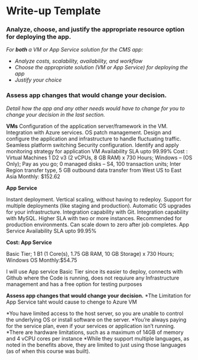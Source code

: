 # Write-up Template

### Analyze, choose, and justify the appropriate resource option for deploying the app.

*For **both** a VM or App Service solution for the CMS app:*
- *Analyze costs, scalability, availability, and workflow*
- *Choose the appropriate solution (VM or App Service) for deploying the app*
- *Justify your choice*

### Assess app changes that would change your decision.

*Detail how the app and any other needs would have to change for you to change your decision in the last section.* 

**VMs** Configuration of the application server/framework in the VM. Integration with Azure services. OS patch management. Design and configure the application and infrastructure to handle fluctuating traffic. Seamless platform switching Security configuration. Identify and apply monitoring strategy for application VM Availability SLA upto 99.99% Cost : Virtual Machines 1 D2 v3 (2 vCPUs, 8 GB RAM) x 730 Hours; Windows – (OS Only); Pay as you go; 0 managed disks – S4, 100 transaction units; Inter Region transfer type, 5 GB outbound data transfer from West US to East Asia Monthly: $152.62

**App Service**

Instant deployment. Vertical scaling, without having to redeploy. Support for multiple deployments (like staging and production). Automatic OS upgrades for your infrastructure. Integration capability with Git. Integration capability with MySQL. Higher SLA with two or more instances. Recommended for production environments. Can scale down to zero after job completes. App Service Availability SLA upto 99.95%

**Cost: App Service**

Basic Tier; 1 B1 (1 Core(s), 1.75 GB RAM, 10 GB Storage) x 730 Hours; Windows OS Monthly:$54.75

I will use App service Basic Tier since its easier to deploy, connects with Github where the Code is running, does not requiure any Infrastructure management and has a free option for testing purposes

**Assess app changes that would change your decision.**
*The Limitation for App Service taht would cause to chenge to Azure VM

*You have limited access to the host server, so you are unable to control the underlying OS or install software on the server. *You’re always paying for the service plan, even if your services or application isn’t running. *There are hardware limitations, such as a maximum of 14GB of memory and 4 vCPU cores per instance *While they support multiple languages, as noted in the benefits above, they are limited to just using those languages (as of when this course was built).
